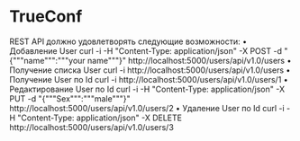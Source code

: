 # TrueConf

REST API должно удовлетворять следующие возможности:
• Добавление User
curl -i -H "Content-Type: application/json" -X POST -d "{"""name""":"""your name"""}" http://localhost:5000/users/api/v1.0/users
• Получение списка User
curl -i http://localhost:5000/users/api/v1.0/users
• Получение User по Id
curl -i http://localhost:5000/users/api/v1.0/users/1
• Редактирование User по Id
curl -i -H "Content-Type: application/json" -X PUT -d "{"""Sex""":"""male"""}" http://localhost:5000/users/api/v1.0/users/2
• Удаление User по Id
curl -i -H "Content-Type: application/json" -X DELETE http://localhost:5000/users/api/v1.0/users/3
